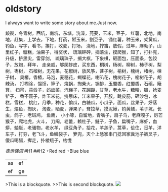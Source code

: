 oldstory
========

I always want to write some story about me.Just now.

皴裂，冬青树，西坑，南坑，东塘，洗澡，芫荽，玉米，豆子，
红薯，北地，南地，赶集，上学去，下地，打药，掰玉米，割豆子，
锄红薯，种玉米，架黄瓜，钓鱼，写字，看书，挨打，收麦，打场，
浇地，拧笛，放假，过年，麻勃子，山里红子，糖糕，油果子，得奖状，
琉璃砰砰，摘落生，摸爬猴，知了，打扑克，升级，挤黑尖，雷穿剑，
琉璃珠子，搁大棋，下象棋，砸面包，压面条，包饺子，放炮，拜年，
走亲戚，够爬蚱皮，买东西，桐树，杨树，柳树，柿子树，梨树，枣树，
石榴树，无花果，花椒树，放风筝，葚子树，榆树，槐树，楮树，楝子树，
臭椿，香椿，马泡，麦穗花，蝴蝶花，喇叭花，槐树花子，榆树花子，胡辣汤，
打糊涂，馏馍，箅子，烧锅，掏柴火，锅排，玉蜀黍，红蜀黍，石磙，簸箕，
扫帚，蒜舀子，蚂蚁菜，汽绳子，花蹦蹦，甘草，老水牛，糖精，镰，抢麦铲子，
香不聂子，炸玉米花，挤尿床，江米果子，开胶，跳皮筋，砸沙包，冰糕，雪糕，
桃红，月季，种花，偷瓜，白糖瓜，小瓜子，面瓜，丝果子，烀落生，煨鱼，掏灰，
淘麦，晒麦，弹果子，耷拉草，摸泥鳅，钓黄鳝，苇子坑，长虫，鸽子，老斑鸠，
鱼鹰， 小小啄，自留地，青嘴子，扇子鸟，老麻嘎子，厉芒猴子，爬地虎，火斗，
刀阄，老鳖，赖杜子，鲢子，子鱼，扁嘴子，麻虾，血蟒，蚰蜒，老骚物，老水羊，
绿豆角子，拾花，羊羔子，蒿草，侩住，觅羊，洋车子，打夯，老飞斗，鱼鳞袋子，
箩兜，灭个上恁家串门捻回家粪池子裤叉子，傻瓜喝醋，撵走，扑棱蛾子，枯憷

*表示强调*
#H1
##H2
+Red red
+Blue blue
<table>
  <tr><td>as</td><td>ef</td></tr>
  <tr><td>ef</td><td>ge</td></tr>
</table>
>This is a blockquote.
>>This is second blockquote.
<img src="http://imgsrc.baidu.com/forum/w%3D580/sign=251f3b40e6dde711e7d243fe97eecef4/7542f2177f3e67093940ceba38c79f3df9dc557c.jpg"/>
